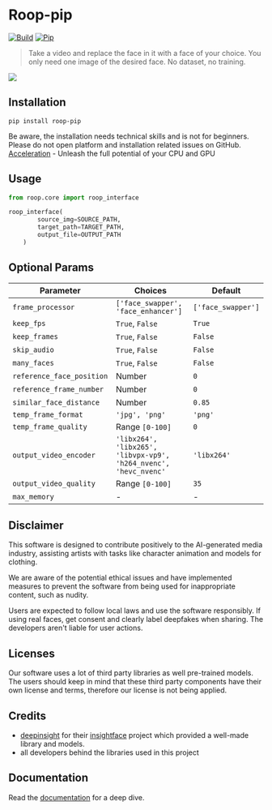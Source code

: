 # Roop-pip

[![Build](https://github.com/Konohamaru04/roop-pip/actions/workflows/main.yml/badge.svg)](https://github.com/Konohamaru04/roop-pip/actions/workflows/main.yml) [![Pip](https://github.com/Konohamaru04/roop-pip/actions/workflows/python-publish.yml/badge.svg)](https://github.com/Konohamaru04/roop-pip/actions/workflows/python-publish.yml)

> Take a video and replace the face in it with a face of your choice. You only need one image of the desired face. No dataset, no training.

<!-- [![Build Status](https://img.shields.io/github/actions/workflow/status/s0md3v/roop/ci.yml.svg?branch=main)](https://github.com/s0md3v/roop/actions?query=workflow:ci) -->

<img src="https://i.ibb.co/4RdPYwQ/Untitled.jpg"/>

## Installation

```
pip install roop-pip
```
Be aware, the installation needs technical skills and is not for beginners. Please do not open platform and installation related issues on GitHub.
[Acceleration](https://github.com/s0md3v/roop/wiki/2.-Acceleration) - Unleash the full potential of your CPU and GPU


## Usage

```python
from roop.core import roop_interface

roop_interface(
        source_img=SOURCE_PATH,
        target_path=TARGET_PATH,
        output_file=OUTPUT_PATH
    )

```
## Optional Params

| Parameter                 | Choices                                                                       | Default            |
|---------------------------|-------------------------------------------------------------------------------|--------------------|
| `frame_processor`         | `['face_swapper', 'face_enhancer']`                                           | `['face_swapper']` |
| `keep_fps`                | `True`, `False`                                                               | `True`             |
| `keep_frames`             | `True`, `False`                                                               | `False`            |
| `skip_audio`              | `True`, `False`                                                               | `False`            |
| `many_faces`              | `True`, `False`                                                               | `False`            |
| `reference_face_position` | Number                                                                        | `0`                |
| `reference_frame_number`  | Number                                                                        | `0`                |
| `similar_face_distance`   | Number                                                                        | `0.85`             |
| `temp_frame_format`       | `'jpg', 'png'`                                                                | `'png'`            |
| `temp_frame_quality`      | Range `[0-100]`                                                               | `0`                |
| `output_video_encoder`    | `'libx264', 'libx265', 'libvpx-vp9', 'h264_nvenc', 'hevc_nvenc'`              | `'libx264'`        |
| `output_video_quality`    | Range `[0-100]`                                                               | `35`               |
| `max_memory`              | -                                                                             | -                  |

<!-- ```
python run.py [options]

-h, --help                                                                 show this help message and exit
-s SOURCE_PATH, --source SOURCE_PATH                                       select an source image
-t TARGET_PATH, --target TARGET_PATH                                       select an target image or video
-o OUTPUT_PATH, --output OUTPUT_PATH                                       select output file or directory
--frame-processor FRAME_PROCESSOR [FRAME_PROCESSOR ...]                    frame processors (choices: face_swapper, face_enhancer, ...)
--keep-fps                                                                 keep target fps
--keep-frames                                                              keep temporary frames
--skip-audio                                                               skip target audio
--many-faces                                                               process every face
--reference-face-position REFERENCE_FACE_POSITION                          position of the reference face
--reference-frame-number REFERENCE_FRAME_NUMBER                            number of the reference frame
--similar-face-distance SIMILAR_FACE_DISTANCE                              face distance used for recognition
--temp-frame-format {jpg,png}                                              image format used for frame extraction
--temp-frame-quality [0-100]                                               image quality used for frame extraction
--output-video-encoder {libx264,libx265,libvpx-vp9,h264_nvenc,hevc_nvenc}  encoder used for the output video
--output-video-quality [0-100]                                             quality used for the output video
--max-memory MAX_MEMORY                                                    maximum amount of RAM in GB
--execution-provider {cpu} [{cpu} ...]                                     available execution provider (choices: cpu, ...)
--execution-threads EXECUTION_THREADS                                      number of execution threads
-v, --version                                                              show program's version number and exit
``` -->


<!-- ### Headless

Using the `-s/--source`, `-t/--target` and `-o/--output` argument will run the program in headless mode. -->


## Disclaimer

This software is designed to contribute positively to the AI-generated media industry, assisting artists with tasks like character animation and models for clothing.

We are aware of the potential ethical issues and have implemented measures to prevent the software from being used for inappropriate content, such as nudity.

Users are expected to follow local laws and use the software responsibly. If using real faces, get consent and clearly label deepfakes when sharing. The developers aren't liable for user actions.


## Licenses

Our software uses a lot of third party libraries as well pre-trained models. The users should keep in mind that these third party components have their own license and terms, therefore our license is not being applied.


## Credits

- [deepinsight](https://github.com/deepinsight) for their [insightface](https://github.com/deepinsight/insightface) project which provided a well-made library and models.
- all developers behind the libraries used in this project


## Documentation

Read the [documentation](https://github.com/s0md3v/roop/wiki) for a deep dive.
